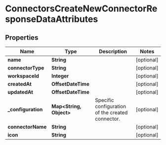 

# ConnectorsCreateNewConnectorResponseDataAttributes


## Properties

| Name | Type | Description | Notes |
|------------ | ------------- | ------------- | -------------|
|**name** | **String** |  |  [optional] |
|**connectorType** | **String** |  |  [optional] |
|**workspaceId** | **Integer** |  |  [optional] |
|**createdAt** | **OffsetDateTime** |  |  [optional] |
|**updatedAt** | **OffsetDateTime** |  |  [optional] |
|**_configuration** | **Map&lt;String, Object&gt;** | Specific configuration of the created connector. |  [optional] |
|**connectorName** | **String** |  |  [optional] |
|**icon** | **String** |  |  [optional] |



